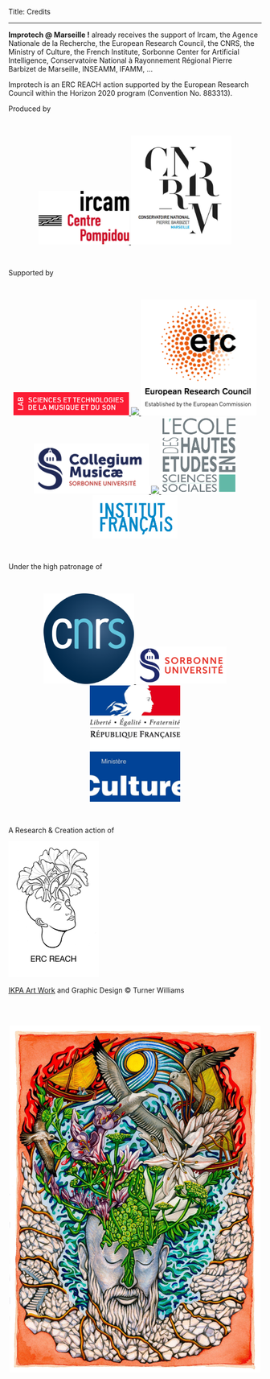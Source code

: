 Title: Credits

---

**Improtech @ Marseille !** already receives the support of Ircam, the Agence Nationale de la Recherche, the European Research Council, the CNRS, the Ministry of Culture, the French Institute, Sorbonne Center for Artificial Intelligence, Conservatoire National à Rayonnement Régional Pierre Barbizet de Marseille, INSEAMM, IFAMM, ...

Improtech is an ERC REACH action supported by the European Research Council within the Horizon 2020 program (Convention No. 883313).


Produced by

<br>
<p align="center">
<a target="_blank" href="https://www.ircam.fr"> <img  src="../images/Logo_Ircam.jpg" width="180"> </a>
<a target="_blank" href="http://esadmm.fr/conservatoire/presentation/presentation/"> <img  src="../images/Logo_CNRRM.jpg" width="200"> </a>
</p>
<br>

Supported by

<br>
<p align="center">
<a target="_blank" href="http://www.ircam.fr/recherche"> <img  src="../images/LOGO_STMS.jpg" width="230"> </a>
<a target="_blank" href="https://anr.fr/"> <img  src="../images/Logo_ANR.jpg" width="180"> </a>
<a target="_blank" href="https://erc.europa.eu/"> <img  src="../images/LOGO_ERC.jpg" width="230"> </a>
<a target="_blank" href="http://collegium.musicae.sorbonne-universites.fr"> <img  src="../images/logo_collegiumMusicae_CMJN.png" width="230"> </a>
<a target="_blank" href="http://digitaljazz.fr"> <img  src="../images/DjazzLOGO.png" width="150"> </a>
<a target="_blank" href="https://www.ehess.fr/"> <img  src="../images/Logo_EHESS.png" width="150"> </a>
<a target="_blank" href="http://www.ifa.gr/fr/"> <img  src="../images/LOGO_Institut_Francais.png" width="170"> </a>

</p>
<br>

Under the high patronage of

<br>

<p align="center">
<a target="_blank" href="https://www.cnrs.fr"> <img  src="../images/LOGO_CNRS.png" width="180"> </a>
<a target="_blank" href="https://www.sorbonne-universite.fr/"> <img  src="../images/Logo_SU.png" width="180"> </a>
<a target="_blank" href="https://www.culture.gouv.fr/"> <img  src="../images/Logo_MCC.jpg" width="180"> </a>
</p>

<br>

A Research & Creation action of

<a target="_blank" href="https://repmus.ircam.fr/REACH"> <img  src="../images/Logo_REACH.png" width="180"> </a>





 [IKPA Art Work]({filename}/pages/Visuals.md) and Graphic Design © Turner Williams

 <br>
 <br>


 <p align="center">
   <img src="../images/IKPoster1b.jpg" width="500">
 </p>
